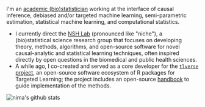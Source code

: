 I'm an [academic (bio)statistician](https://www.hsph.harvard.edu/profile/nima-hejazi/)
working at the interface of causal inference, debiased and/or targeted machine
learning, semi-parametric estimation, statistical machine learning, and
computational statistics.

- I currently direct the [NSH Lab](https://github.com/nshlab) (pronounced like
  "niche"), a (bio)statistical science research group that focuses on developing
  theory, methods, algorithms, and open-source software for novel causal-analytic
  and statistical learning techniques, often inspired directly by open questions
  in the biomedical and public health sciences.
- A while ago, I co-created and served as a core developer for the [`tlverse`
  project](https://github.com/tlverse), an open-source software ecosystem of
  R packages for Targeted Learning; the project includes an open-source
  [handbook](https://tlverse.org/tlverse-handbook) to guide implementation of
  the methods.

![nima's github stats](https://github-readme-stats.vercel.app/api?username=nhejazi&show_icons=true&count_private=true&theme=radical)
<!--
![](https://komarev.com/ghpvc/?username=nhejazi&color=blue)
-->
